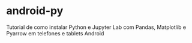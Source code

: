 # android-py
Tutorial de como instalar Python e Jupyter Lab com Pandas, Matplotlib e Pyarrow em telefones e tablets Android
